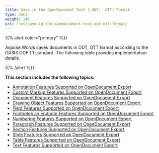 ```yaml
---
title: Save in the OpenDocument Text (.ODT, .OTT) Format
type: docs
weight: 140
url: /net/save-in-the-opendocument-text-odt-ott-format/
---
```


{{% alert color="primary" %}} 

Aspose.Words saves documents in ODT, OTT format according to the OASIS ODF 1.1 standard. The following table provides implementation details. 

{{% /alert %}} 

**This section includes the following topics:** 

- [Annotation Features Supported on OpenDocument Export](/words/net/annotation-features-supported-on-opendocument-export/)
- [Custom Markup Features Supported on OpenDocument Export](/words/net/custom-markup-features-supported-on-opendocument-export/)
- [Document Features Supported on OpenDocument Export](/words/net/document-features-supported-on-opendocument-export/)
- [Drawing Object Features Supported on OpenDocument Export](/words/net/drawing-object-features-supported-on-opendocument-export/)
- [Field Features Supported on OpenDocument Export](/words/net/field-features-supported-on-opendocument-export/)
- [Footnotes an Endnote Features Supported on OpenDocument Export](/words/net/footnotes-an-endnote-features-supported-on-opendocument-export/)
- [Numbering Features Supported on OpenDocument Export](/words/net/numbering-features-supported-on-opendocument-export/)
- [Paragraph Features Supported on OpenDocument Export](/words/net/paragraph-features-supported-on-opendocument-export/)
- [Section Features Supported on OpenDocument Export](/words/net/section-features-supported-on-opendocument-export/)
- [Style Features Supported on OpenDocument Export](/words/net/style-features-supported-on-opendocument-export/)
- [Table Features Supported on OpenDocument Export](/words/net/table-features-supported-on-opendocument-export/)
- [Text Features Supported on OpenDocument Export](/words/net/text-features-supported-on-opendocument-export/)
